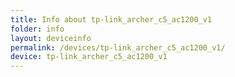 ```yaml
---
title: Info about tp-link_archer_c5_ac1200_v1
folder: info
layout: deviceinfo
permalink: /devices/tp-link_archer_c5_ac1200_v1/
device: tp-link_archer_c5_ac1200_v1
---
```

